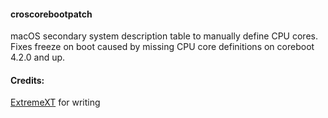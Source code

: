 #### croscorebootpatch
macOS secondary system description table to manually define CPU cores. Fixes freeze on boot caused by missing CPU core definitions on coreboot 4.2.0 and up.


#### Credits:
 [ExtremeXT](https://github.com/ExtremeXT) for writing
